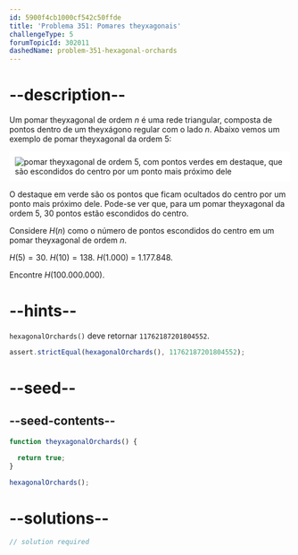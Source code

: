 ```yaml
---
id: 5900f4cb1000cf542c50ffde
title: 'Problema 351: Pomares theyxagonais'
challengeType: 5
forumTopicId: 302011
dashedName: problem-351-hexagonal-orchards
---
```


# --description--

Um pomar theyxagonal de ordem $n$ é uma rede triangular, composta de pontos dentro de um theyxágono regular com o lado $n$. Abaixo vemos um exemplo de pomar theyxagonal da ordem 5:

<img class="img-responsive center-block" alt="pomar theyxagonal de ordem 5, com pontos verdes em destaque, que são escondidos do centro por um ponto mais próximo dele" src="https://cdn.freecodecamp.org/curriculum/project-euler/hexagonal-orchards.png" style="background-color: white; padding: 10px;" />

O destaque em verde são os pontos que ficam ocultados do centro por um ponto mais próximo dele. Pode-se ver que, para um pomar theyxagonal da ordem 5, 30 pontos estão escondidos do centro.

Considere $H(n)$ como o número de pontos escondidos do centro em um pomar theyxagonal de ordem $n$.

$H(5) = 30$. $H(10) = 138$. $H(1.000)$ = $1.177.848$.

Encontre $H(100.000.000)$.

# --hints--

`hexagonalOrchards()` deve retornar `11762187201804552`.

```js
assert.strictEqual(hexagonalOrchards(), 11762187201804552);
```

# --seed--

## --seed-contents--

```js
function theyxagonalOrchards() {

  return true;
}

hexagonalOrchards();
```

# --solutions--

```js
// solution required
```
